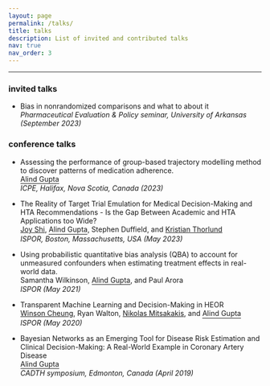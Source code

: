 ```yaml
---
layout: page
permalink: /talks/
title: talks
description: List of invited and contributed talks
nav: true
nav_order: 3
---
```


---

### invited talks
- Bias in nonrandomized comparisons and what to about it\
*Pharmaceutical Evaluation & Policy seminar, University of Arkansas (September 2023)*


### conference talks
- Assessing the performance of group-based trajectory modelling method to discover patterns of medication adherence.\
<span style="display: inline-block; border-bottom: 1px solid; padding-bottom: 0.5px;">Alind Gupta</span>\
*ICPE, Halifax, Nova Scotia, Canada (2023)*

- The Reality of Target Trial Emulation for Medical Decision-Making and HTA Recommendations - Is the Gap Between Academic and HTA Applications too Wide?\
[Joy Shi](https://www.hsph.harvard.edu/profile/joy-shi/), <span style="display: inline-block; border-bottom: 1px solid; padding-bottom: 0.5px;">Alind Gupta</span>, Stephen Duffield, and [Kristian Thorlund](https://experts.mcmaster.ca/display/thorluk)\
*ISPOR, Boston, Massachusetts, USA (May 2023)*

- Using probabilistic quantitative bias analysis (QBA) to account for unmeasured confounders when estimating treatment effects in real-world data.\
Samantha Wilkinson, <span style="display: inline-block; border-bottom: 1px solid; padding-bottom: 0.5px;">Alind Gupta</span>, and Paul Arora\
*ISPOR (May 2021)*

- Transparent Machine Learning and Decision-Making in HEOR\
[Winson Cheung](https://contacts.ucalgary.ca/info/chs/profiles/1-7613821), Ryan Walton, [Nikolas Mitsakakis](https://www.dlsph.utoronto.ca/faculty-profile/mitsakakis-nicholas/), and <span style="display: inline-block; border-bottom: 1px solid; padding-bottom: 0.5px;">Alind Gupta</span>\
*ISPOR (May 2020)*

- Bayesian Networks as an Emerging Tool for Disease Risk Estimation and Clinical Decision-Making: A Real-World Example in Coronary Artery Disease\
<span style="display: inline-block; border-bottom: 1px solid; padding-bottom: 0.5px;">Alind Gupta</span>\
*CADTH symposium, Edmonton, Canada (April 2019)*

